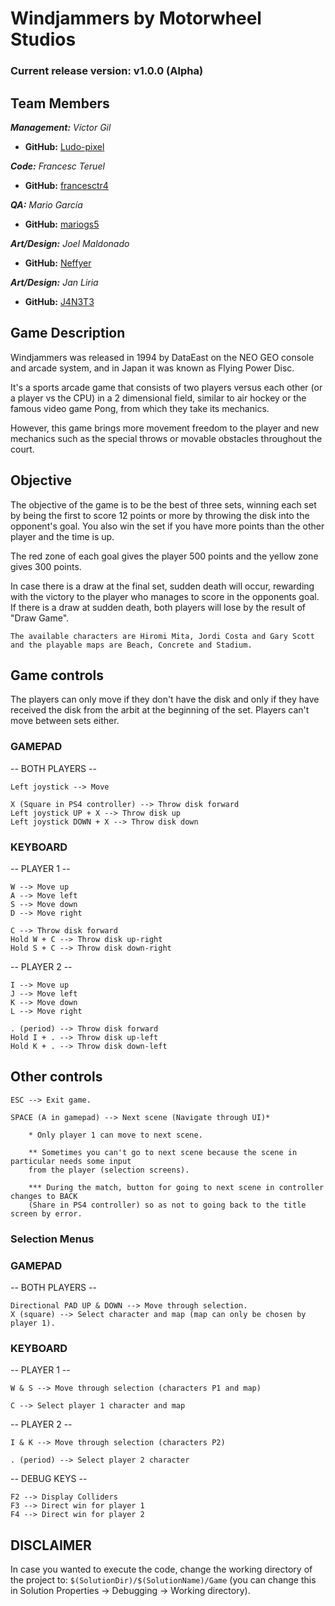 # Windjammers by Motorwheel Studios

### Current release version: v1.0.0 (Alpha)

## Team Members

_**Management:** Víctor Gil_
* **GitHub:** [Ludo-pixel](https://github.com/Ludo-pixel)

_**Code:** Francesc Teruel_
* **GitHub:** [francesctr4](https://github.com/francesctr4)

_**QA:** Mario García_
* **GitHub:** [mariogs5](https://github.com/mariogs5)

_**Art/Design:** Joel Maldonado_
* **GitHub:** [Neffyer](https://github.com/Neffyer)

_**Art/Design:** Jan Liria_
* **GitHub:** [J4N3T3](https://github.com/J4N3T3)

## Game Description

Windjammers was released in 1994 by DataEast on the NEO GEO console 
and arcade system, and in Japan it was known as Flying Power Disc.

It's a sports arcade game that consists of two players versus 
each other (or a player vs the CPU) in a 2 dimensional field, 
similar to air hockey or the famous video game Pong, from which 
they take its mechanics. 

However, this game brings more movement freedom to the player 
and new mechanics such as the special throws or movable obstacles 
throughout the court.

## Objective

The objective of the game is to be the best of three sets, winning each set by being the first to score 12 points 
or more by throwing the disk into the opponent's goal. You also win the set if you have more points than the other 
player and the time is up.

The red zone of each goal gives the player 500 points and the yellow
zone gives 300 points.

In case there is a draw at the final set, sudden death will occur, rewarding with the victory to the player
who manages to score in the opponents goal. If there is a draw at sudden death, both players will lose by the
result of "Draw Game".

	The available characters are Hiromi Mita, Jordi Costa and Gary Scott 
	and the playable maps are Beach, Concrete and Stadium.

## Game controls

The players can only move if they don't have the disk and only if they have received the disk from the arbit
at the beginning of the set. Players can't move between sets either.

### GAMEPAD ###

-- BOTH PLAYERS --

	Left joystick --> Move

	X (Square in PS4 controller) --> Throw disk forward
	Left joystick UP + X --> Throw disk up
	Left joystick DOWN + X --> Throw disk down

### KEYBOARD ###

-- PLAYER 1 --

	W --> Move up
	A --> Move left
	S --> Move down
	D --> Move right

	C --> Throw disk forward
	Hold W + C --> Throw disk up-right
	Hold S + C --> Throw disk down-right

-- PLAYER 2 --

	I --> Move up
	J --> Move left
	K --> Move down
	L --> Move right

	. (period) --> Throw disk forward
	Hold I + . --> Throw disk up-left
	Hold K + . --> Throw disk down-left

## Other controls

	ESC --> Exit game.

	SPACE (A in gamepad) --> Next scene (Navigate through UI)*

	 	* Only player 1 can move to next scene.

	 	** Sometimes you can't go to next scene because the scene in particular needs some input
		from the player (selection screens).

	 	*** During the match, button for going to next scene in controller changes to BACK 
		(Share in PS4 controller) so as not to going back to the title screen by error.

### Selection Menus

### GAMEPAD ###

-- BOTH PLAYERS --

	Directional PAD UP & DOWN --> Move through selection.
	X (square) --> Select character and map (map can only be chosen by player 1).

### KEYBOARD ###

-- PLAYER 1 --

	W & S --> Move through selection (characters P1 and map)

	C --> Select player 1 character and map

-- PLAYER 2 --

	I & K --> Move through selection (characters P2)

	. (period) --> Select player 2 character

-- DEBUG KEYS --

	F2 --> Display Colliders
	F3 --> Direct win for player 1
	F4 --> Direct win for player 2

## DISCLAIMER

In case you wanted to execute the code, change the working directory of the project to: ``$(SolutionDir)/$(SolutionName)/Game`` 
(you can change this in Solution Properties -> Debugging -> Working directory).
